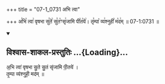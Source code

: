 +++
title = "07-1_0731 अभि त्वा"

+++
अ꣣भि꣡ त्वा꣢ वृषभा सु꣣ते꣢ सु꣣त꣡ꣳसृ꣢जामि पी꣣त꣡ये꣢। तृ꣣म्पा꣡ व्य꣢श्नुही꣣ म꣡द꣢म् ॥ 07-1:0731 ॥

<div class="js_include" newlevelforh1="2" title="विश्वास-शाकल-प्रस्तुतिः" unfilled url="/vedAH_Rk/shAkalam/saMhitA/vishvAsa-prastutiH/08/045/22_abhi_tvA.md">
<details open><summary><h2>विश्वास-शाकल-प्रस्तुतिः ...{Loading}...</h2></summary>


अ॒भि त्वा॑ वृषभा सु॒ते सु॒तं सृ॑जामि पी॒तये॑ ।  
तृ॒म्पा व्य॑श्नुही॒ मद॑म् ॥

</details>
</div>
